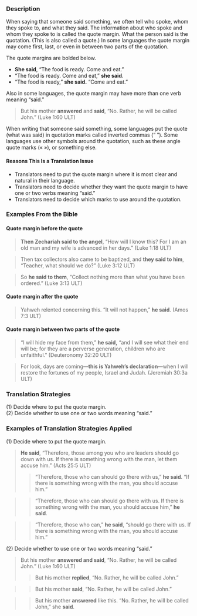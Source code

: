 ### Description

When saying that someone said something, we often tell who spoke, whom they spoke to, and what they said. The information about who spoke and whom they spoke to is called the quote margin. What the person said is the quotation. (This is also called a quote.) In some languages the quote margin may come first, last, or even in between two parts of the quotation.

The quote margins are bolded below.

* **She said**, “The food is ready. Come and eat.”
* “The food is ready. Come and eat,” **she said**.
* “The food is ready,” **she said.** “Come and eat.”

Also in some languages, the quote margin may have more than one verb meaning “said.”

> But his mother **answered** and **said**, “No. Rather, he will be called John.” (Luke 1:60 ULT)

When writing that someone said something, some languages put the quote (what was said) in quotation marks called inverted commas (“ ”). Some languages use other symbols around the quotation, such as these angle quote marks (« »), or something else.

#### Reasons This Is a Translation Issue

* Translators need to put the quote margin where it is most clear and natural in their language.
* Translators need to decide whether they want the quote margin to have one or two verbs meaning “said.”
* Translators need to decide which marks to use around the quotation.

### Examples From the Bible

#### Quote margin before the quote

> **Then Zechariah said to the angel**, “How will I know this? For I am an old man and my wife is advanced in her days.” (Luke 1:18 ULT)

> Then tax collectors also came to be baptized, and **they said to him**, “Teacher, what should we do?” (Luke 3:12 ULT)

> So **he said to them**, “Collect nothing more than what you have been ordered.” (Luke 3:13 ULT)

#### Quote margin after the quote

> Yahweh relented concerning this. “It will not happen,” **he said**. (Amos 7:3 ULT)

#### Quote margin between two parts of the quote

> “I will hide my face from them,” **he said,** “and I will see what their end will be; for they are a perverse generation, children who are unfaithful.” (Deuteronomy 32:20 ULT)

> For look, days are coming—**this is Yahweh’s declaration**—when I will restore the fortunes of my people, Israel and Judah. (Jeremiah 30:3a ULT)

### Translation Strategies

(1) Decide where to put the quote margin.<br>
(2) Decide whether to use one or two words meaning “said.”

### Examples of Translation Strategies Applied

(1) Decide where to put the quote margin.

> **He said**, “Therefore, those among you who are leaders should go down with us. If there is something wrong with the man, let them accuse him.” (Acts 25:5 ULT)
>
> > “Therefore, those who can should go there with us,” **he said**. “If there is something wrong with the man, you should accuse him.”

> > “Therefore, those who can should go there with us. If there is something wrong with the man, you should accuse him,” **he said**.

> > “Therefore, those who can,” **he said**, “should go there with us. If there is something wrong with the man, you should accuse him.”

(2) Decide whether to use one or two words meaning “said.”

> But his mother **answered and said**, “No. Rather, he will be called John.” (Luke 1:60 ULT)
>
> > But his mother **replied**, “No. Rather, he will be called John.”

> > But his mother **said**, “No. Rather, he will be called John.”

> > But his mother **answered** like this. “No. Rather, he will be called John,” she **said**.
